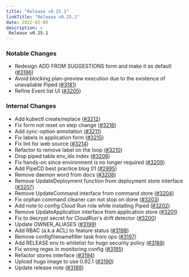 ```yaml
---
title: "Release v0.25.1"
linkTitle: "Release v0.25.1"
date: 2022-02-08
description: >
 Release v0.25.1
---
```


### Notable Changes
* Redesign ADD FROM SUGGESTIONS form and make it as default ([#3196](https://github.com/pipe-cd/pipecd/pull/3196))
* Avoid blocking plan-preview execution due to the existence of unavailable Piped ([#3181](https://github.com/pipe-cd/pipecd/pull/3181))
* Refine Event list UI ([#3205](https://github.com/pipe-cd/pipecd/pull/3205))

### Internal Changes
* Add kubectl create/replace ([#3212](https://github.com/pipe-cd/pipecd/pull/3212))
* Fix form not reset on step change ([#3216](https://github.com/pipe-cd/pipecd/pull/3216))
* Add sync-option annotation ([#3211](https://github.com/pipe-cd/pipecd/pull/3211))
* Fix labels in application form ([#3215](https://github.com/pipe-cd/pipecd/pull/3215))
* Fix lint for web source ([#3214](https://github.com/pipe-cd/pipecd/pull/3214))
* Refactor to remove label on the loop ([#3210](https://github.com/pipe-cd/pipecd/pull/3210))
* Drop piped table env_ids index ([#3206](https://github.com/pipe-cd/pipecd/pull/3206))
* Fix hands-on since environment is no longer required ([#3209](https://github.com/pipe-cd/pipecd/pull/3209))
* Add PipeCD best practice blog 01 ([#2995](https://github.com/pipe-cd/pipecd/pull/2995))
* Remove daemon word from docs ([#3208](https://github.com/pipe-cd/pipecd/pull/3208))
* Remove UpdateDeployment function from deployment store interface ([#3207](https://github.com/pipe-cd/pipecd/pull/3207))
* Remove UpdateCommand interface from command store ([#3204](https://github.com/pipe-cd/pipecd/pull/3204))
* Fix orphan command cleaner can not stop on done ([#3203](https://github.com/pipe-cd/pipecd/pull/3203))
* Add note to config Cloud Run role while installing Piped ([#3202](https://github.com/pipe-cd/pipecd/pull/3202))
* Remove UpdateApplication interface from application store ([#3201](https://github.com/pipe-cd/pipecd/pull/3201))
* Fix to decrypt secret for CloudRun's drift detector ([#3200](https://github.com/pipe-cd/pipecd/pull/3200))
* Update OWNER_ALIASES ([#3199](https://github.com/pipe-cd/pipecd/pull/3199))
* Add RBAC (a.k.a ACL) to feature status ([#3198](https://github.com/pipe-cd/pipecd/pull/3198))
* Remove configfilenamefiller task from ops ([#3197](https://github.com/pipe-cd/pipecd/pull/3197))
* Add RELEASE env to whitelist for hugo security policy ([#3188](https://github.com/pipe-cd/pipecd/pull/3188))
* Fix wrong regex in monitoring config ([#3195](https://github.com/pipe-cd/pipecd/pull/3195))
* Refactor stores interface ([#3194](https://github.com/pipe-cd/pipecd/pull/3194))
* Upload hugo image to use 0.92.1 ([#3190](https://github.com/pipe-cd/pipecd/pull/3190))
* Update release note ([#3189](https://github.com/pipe-cd/pipecd/pull/3189))
